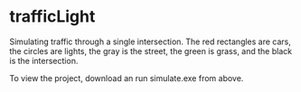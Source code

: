 # trafficLight
Simulating traffic through a single intersection. The red rectangles are cars, the circles are lights, the gray is the street, the green is grass, and the black is the intersection.

To view the project, download an run simulate.exe from above.
